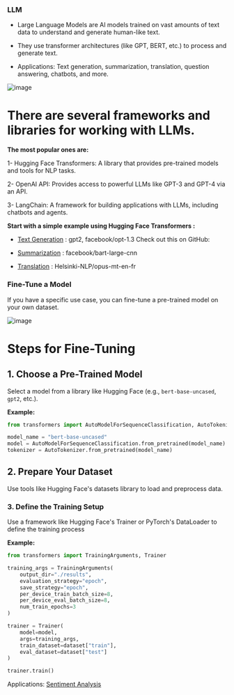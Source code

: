 ### LLM

- Large Language Models are AI models trained on vast amounts of text data to understand and generate human-like text.

- They use transformer architectures (like GPT, BERT, etc.) to process and generate text.

- Applications: Text generation, summarization, translation, question answering, chatbots, and more.
  
![image](https://github.com/user-attachments/assets/7533b29f-8c0a-4d8e-8e54-8c5d3a02cd85)

# There are several frameworks and libraries for working with LLMs. 
**The most popular ones are:**

1- Hugging Face Transformers: A library that provides pre-trained models and tools for NLP tasks.

2- OpenAI API: Provides access to powerful LLMs like GPT-3 and GPT-4 via an API.

3- LangChain: A framework for building applications with LLMs, including chatbots and agents.


**Start with a simple example using Hugging Face Transformers :**

- [Text Generation](https://github.com/AlaaElnakeeb81536/Hugging-Face/blob/main/HuggingFace/Text_Generation_.ipynb) : gpt2, facebook/opt-1.3 Check out this on GitHub:  

- [Summarization](https://github.com/AlaaElnakeeb81536/Hugging-Face/blob/main/HuggingFace/Text_Summarization_.ipynb) : facebook/bart-large-cnn

- [Translation](https://github.com/AlaaElnakeeb81536/Hugging-Face/blob/main/HuggingFace/Text_Translation_.ipynb) : Helsinki-NLP/opus-mt-en-fr

 ### **Fine-Tune a Model**
 
If you have a specific use case, you can fine-tune a pre-trained model on your own dataset.

![image](https://github.com/user-attachments/assets/0d4d0ee6-5663-4bb1-b6d4-ec689ec05ad8)

# Steps for Fine-Tuning

## 1. Choose a Pre-Trained Model  
Select a model from a library like Hugging Face (e.g., `bert-base-uncased`, `gpt2`, etc.).  

**Example:**  
```python
from transformers import AutoModelForSequenceClassification, AutoTokenizer

model_name = "bert-base-uncased"
model = AutoModelForSequenceClassification.from_pretrained(model_name)
tokenizer = AutoTokenizer.from_pretrained(model_name)
```
## 2. Prepare Your Dataset
Use tools like Hugging Face's datasets library to load and preprocess data.

### 3. Define the Training Setup
Use a framework like Hugging Face's Trainer or PyTorch's DataLoader to define the training process

**Example:**  
```python
from transformers import TrainingArguments, Trainer

training_args = TrainingArguments(
    output_dir="./results",
    evaluation_strategy="epoch",
    save_strategy="epoch",
    per_device_train_batch_size=8,
    per_device_eval_batch_size=8,
    num_train_epochs=3
)

trainer = Trainer(
    model=model,
    args=training_args,
    train_dataset=dataset["train"],
    eval_dataset=dataset["test"]
)

trainer.train()
```
Applications:
[Sentiment Analysis](https://github.com/AlaaElnakeeb81536/Hugging-Face/blob/main/Fine_Tunning_on_imdb(SentimentAnalysis).ipynb)


